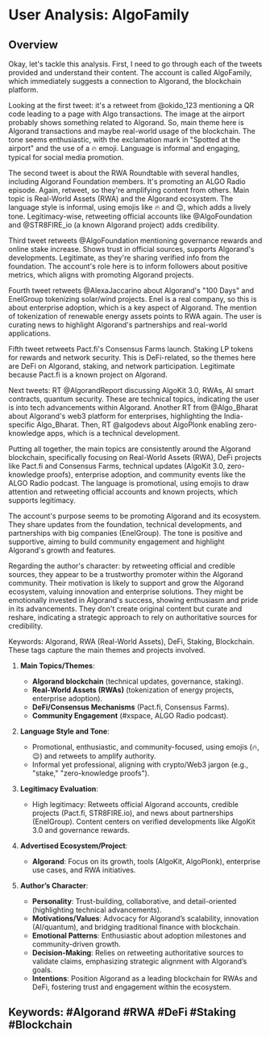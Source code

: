 # User Analysis: AlgoFamily

## Overview

<think>
Okay, let's tackle this analysis. First, I need to go through each of the tweets provided and understand their content. The account is called AlgoFamily, which immediately suggests a connection to Algorand, the blockchain platform.

Looking at the first tweet: it's a retweet from @okido_123 mentioning a QR code leading to a page with Algo transactions. The image at the airport probably shows something related to Algorand. So, main theme here is Algorand transactions and maybe real-world usage of the blockchain. The tone seems enthusiastic, with the exclamation mark in "Spotted at the airport" and the use of a 🔥 emoji. Language is informal and engaging, typical for social media promotion.

The second tweet is about the RWA Roundtable with several handles, including Algorand Foundation members. It's promoting an ALGO Radio episode. Again, retweet, so they're amplifying content from others. Main topic is Real-World Assets (RWA) and the Algorand ecosystem. The language style is informal, using emojis like 🔥 and 😌, which adds a lively tone. Legitimacy-wise, retweeting official accounts like @AlgoFoundation and @STR8FIRE_io (a known Algorand project) adds credibility.

Third tweet retweets @AlgoFoundation mentioning governance rewards and online stake increase. Shows trust in official sources, supports Algorand's developments. Legitimate, as they're sharing verified info from the foundation. The account's role here is to inform followers about positive metrics, which aligns with promoting Algorand projects.

Fourth tweet retweets @AlexaJaccarino about Algorand's "100 Days" and EnelGroup tokenizing solar/wind projects. Enel is a real company, so this is about enterprise adoption, which is a key aspect of Algorand. The mention of tokenization of renewable energy assets points to RWA again. The user is curating news to highlight Algorand's partnerships and real-world applications.

Fifth tweet retweets Pact.fi's Consensus Farms launch. Staking LP tokens for rewards and network security. This is DeFi-related, so the themes here are DeFi on Algorand, staking, and network participation. Legitimate because Pact.fi is a known project on Algorand.

Next tweets: RT @AlgorandReport discussing AlgoKit 3.0, RWAs, AI smart contracts, quantum security. These are technical topics, indicating the user is into tech advancements within Algorand. Another RT from @Algo_Bharat about Algorand's web3 platform for enterprises, highlighting the India-specific Algo_Bharat. Then, RT @algodevs about AlgoPlonk enabling zero-knowledge apps, which is a technical development.

Putting all together, the main topics are consistently around the Algorand blockchain, specifically focusing on Real-World Assets (RWA), DeFi projects like Pact.fi and Consensus Farms, technical updates (AlgoKit 3.0, zero-knowledge proofs), enterprise adoption, and community events like the ALGO Radio podcast. The language is promotional, using emojis to draw attention and retweeting official accounts and known projects, which supports legitimacy.

The account's purpose seems to be promoting Algorand and its ecosystem. They share updates from the foundation, technical developments, and partnerships with big companies (EnelGroup). The tone is positive and supportive, aiming to build community engagement and highlight Algorand's growth and features.

Regarding the author's character: by retweeting official and credible sources, they appear to be a trustworthy promoter within the Algorand community. Their motivation is likely to support and grow the Algorand ecosystem, valuing innovation and enterprise solutions. They might be emotionally invested in Algorand's success, showing enthusiasm and pride in its advancements. They don't create original content but curate and reshare, indicating a strategic approach to rely on authoritative sources for credibility.

Keywords: Algorand, RWA (Real-World Assets), DeFi, Staking, Blockchain. These tags capture the main themes and projects involved.
</think>

1. **Main Topics/Themes**:  
   - **Algorand blockchain** (technical updates, governance, staking).  
   - **Real-World Assets (RWAs)** (tokenization of energy projects, enterprise adoption).  
   - **DeFi/Consensus Mechanisms** (Pact.fi, Consensus Farms).  
   - **Community Engagement** (#xspace, ALGO Radio podcast).  

2. **Language Style and Tone**:  
   - Promotional, enthusiastic, and community-focused, using emojis (🔥, 😌) and retweets to amplify authority.  
   - Informal yet professional, aligning with crypto/Web3 jargon (e.g., "stake," "zero-knowledge proofs").  

3. **Legitimacy Evaluation**:  
   - High legitimacy: Retweets official Algorand accounts, credible projects (Pact.fi, STR8FIRE.io), and news about partnerships (EnelGroup). Content centers on verified developments like AlgoKit 3.0 and governance rewards.  

4. **Advertised Ecosystem/Project**:  
   - **Algorand**: Focus on its growth, tools (AlgoKit, AlgoPlonk), enterprise use cases, and RWA initiatives.  

5. **Author’s Character**:  
   - **Personality**: Trust-building, collaborative, and detail-oriented (highlighting technical advancements).  
   - **Motivations/Values**: Advocacy for Algorand’s scalability, innovation (AI/quantum), and bridging traditional finance with blockchain.  
   - **Emotional Patterns**: Enthusiastic about adoption milestones and community-driven growth.  
   - **Decision-Making**: Relies on retweeting authoritative sources to validate claims, emphasizing strategic alignment with Algorand’s goals.  
   - **Intentions**: Position Algorand as a leading blockchain for RWAs and DeFi, fostering trust and engagement within the ecosystem.  

**Keywords**: #Algorand #RWA #DeFi #Staking #Blockchain
---
